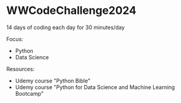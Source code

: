 # WWCodeChallenge2024

14 days of coding each day for 30 minutes/day

Focus:
* Python
* Data Science

Resources:
- Udemy course "Python Bible"
- Udemy course "Python for Data Science and Machine Learning Bootcamp"

